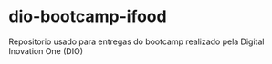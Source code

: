 # dio-bootcamp-ifood
Repositorio usado para entregas do bootcamp realizado pela Digital Inovation One (DIO)
